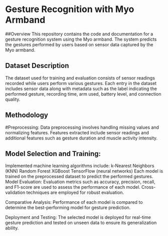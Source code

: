 # Gesture Recognition with Myo Armband

##Overview
This repository contains the code and documentation for a gesture recognition system using the Myo armband. The system predicts the gestures performed by users based on sensor data captured by the Myo armband.

## Dataset Description
The dataset used for training and evaluation consists of sensor readings recorded while users perform various gestures. Each entry in the dataset includes sensor data along with metadata such as the label indicating the performed gesture, recording time, arm used, battery level, and connection quality.

## Methodology

#Preprocessing: Data preprocessing involves handling missing values and normalizing features. Features extracted include sensor readings and additional features such as gesture duration and muscle activity intensity.

## Model Selection and Training:

Implemented machine learning algorithms include:
k-Nearest Neighbors (KNN)
Random Forest
XGBoost
TensorFlow (neural networks)
Each model is trained on the preprocessed dataset to predict the performed gestures.
Model Evaluation: Evaluation metrics such as accuracy, precision, recall, and F1-score are used to assess the performance of each model. Cross-validation techniques are employed for robust evaluation.

Comparative Analysis: Performance of each model is compared to determine the best-performing model for gesture prediction.

Deployment and Testing: The selected model is deployed for real-time gesture prediction and tested on unseen data to ensure its generalization ability.
